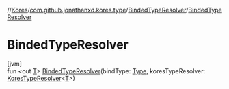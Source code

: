 //[Kores](../../../index.md)/[com.github.jonathanxd.kores.type](../index.md)/[BindedTypeResolver](index.md)/[BindedTypeResolver](-binded-type-resolver.md)

# BindedTypeResolver

[jvm]\
fun <out [T](index.md)> [BindedTypeResolver](-binded-type-resolver.md)(bindType: [Type](https://docs.oracle.com/javase/8/docs/api/java/lang/reflect/Type.html), koresTypeResolver: [KoresTypeResolver](../-kores-type-resolver/index.md)<[T](index.md)>)
